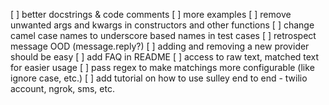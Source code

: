 [ ] better docstrings & code comments
[ ] more examples
[ ] remove unwanted args and kwargs in constructors and other functions
[ ] change camel case names to underscore based names in test cases
[ ] retrospect message OOD (message.reply?)
[ ] adding and removing a new provider should be easy
[ ] add FAQ in README
[ ] access to raw text, matched text for easier usage
[ ] pass regex to make matchings more configurable (like ignore case, etc.)
[ ] add tutorial on how to use sulley end to end - twilio account, ngrok, sms, etc.
